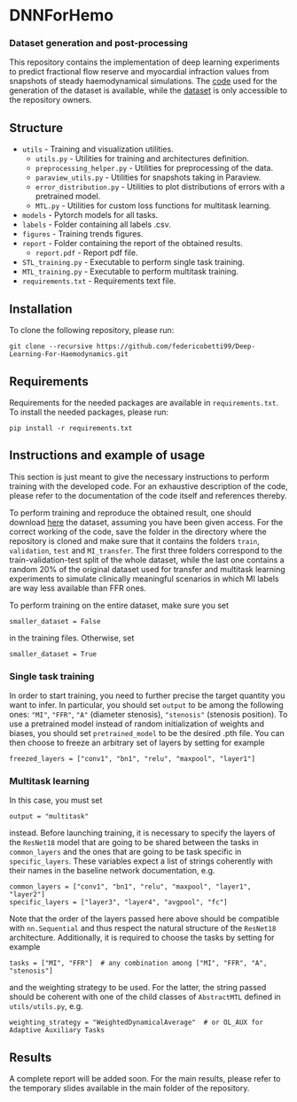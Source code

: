 # DNNForHemo

### Dataset generation and post-processing

This repository contains the implementation of deep learning experiments to predict fractional flow reserve and myocardial infraction values from snapshots of steady haemodynamical simulations. The [code](https://github.com/lucapegolotti/RedMA/tree/18022022_SemesterProject/redma) used for the generation of the dataset is available, while the [dataset](https://drive.switch.ch/index.php/apps/files/?dir=/correct_data&fileid=5083459784) is only accessible to the repository owners.


## Structure
* `utils` - Training and visualization utilities.
  * `utils.py` - Utilities for training and architectures definition.
  * `preprocessing_helper.py` - Utilities for preprocessing of the data.
  * `paraview_utils.py` - Utilities for snapshots taking in Paraview.
  * `error_distribution.py` - Utilities to plot distributions of errors with a pretrained model.
  * `MTL.py` - Utilities for custom loss functions for multitask learning.
* `models` - Pytorch models for all tasks.
* `labels` - Folder containing all labels .csv.
* `figures` - Training trends figures.
* `report` - Folder containing the report of the obtained results.
  * `report.pdf` - Report pdf file.
*  `STL_training.py` - Executable to perform single task training.
*  `MTL_training.py` - Executable to perform multitask training.
* `requirements.txt` - Requirements text file.

## Installation
To clone the following repository, please run:
```
git clone --recursive https://github.com/federicobetti99/Deep-Learning-For-Haemodynamics.git
```

## Requirements
Requirements for the needed packages are available in `requirements.txt`. To install the needed packages, please run:
```
pip install -r requirements.txt
```

## Instructions and example of usage
This section is just meant to give the necessary instructions to perform training with the developed code.
For an exhaustive description of the code, please refer to the documentation of the code itself and
references thereby.

To perform training and reproduce the obtained result, one should download [here](https://drive.switch.ch/index.php/apps/files/?dir=/correct_data&fileid=5083459784) the dataset, assuming you have been given access.
For the correct working of the code, save the folder in the directory where the repository is cloned and make sure that 
it contains the folders `train`, `validation`, `test` and `MI_transfer`. The first three
folders correspond to the train-validation-test split of the whole dataset, while
the last one contains a random 20% of the original dataset used for transfer and multitask
learning experiments to simulate clinically meaningful scenarios in which MI labels are
way less available than FFR ones.

To perform training on the entire dataset, make sure you set
```
smaller_dataset = False
```
in the training files. Otherwise, set
```
smaller_dataset = True
```
### Single task training
In order to start training, you need to further precise the target quantity you want
to infer. In particular, you should set `output` to be among the following
ones: `"MI"`, `"FFR"`, `"A"` (diameter stenosis), `"stenosis"` (stenosis position). 
To use a pretrained model instead of random initialization of weights and biases,
you should set `pretrained_model` to be the desired .pth file. You can then choose to freeze
an arbitrary set of layers by setting for example
```
freezed_layers = ["conv1", "bn1", "relu", "maxpool", "layer1"]
```

### Multitask learning
In this case, you must set
```
output = "multitask"
```
instead. Before launching training, it is necessary to specify the layers of the  `ResNet18` model
that are going to be shared between the tasks in  `common_layers` and the ones
that are going to be task specific  in `specific_layers`. These variables expect a list
of strings coherently with their names in the baseline network documentation, e.g.
```
common_layers = ["conv1", "bn1", "relu", "maxpool", "layer1", "layer2"]
specific_layers = ["layer3", "layer4", "avgpool", "fc"]
```
Note that the order of the layers passed here above should be compatible with
`nn.Sequential` and thus respect the natural structure of the `ResNet18` architecture.
Additionally, it is required to choose the tasks by setting for example
```
tasks = ["MI", "FFR"]  # any combination among ["MI", "FFR", "A", "stenosis"]
```
and the weighting strategy to be used. For the latter, the string passed should be
coherent with one of the child classes of `AbstractMTL` defined in `utils/utils.py`, e.g.
```
weighting_strategy = "WeightedDynamicalAverage"  # or OL_AUX for Adaptive Auxiliary Tasks
```

## Results
A complete report will be added soon. For the main results,
please refer to the temporary slides available in the main folder of the repository.
